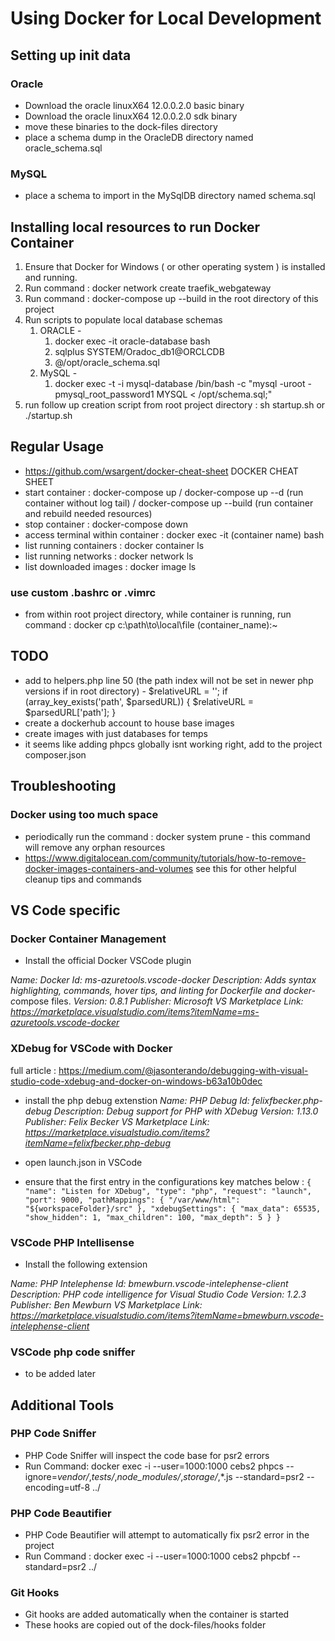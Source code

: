 # Using Docker for Local Development

## Setting up init data

### Oracle

- Download the oracle linuxX64 12.0.0.2.0 basic binary
- Download the oracle linuxX64 12.0.0.2.0 sdk binary
- move these binaries to the dock-files directory
- place a schema dump in the OracleDB directory named oracle_schema.sql

### MySQL

- place a schema to import in the MySqlDB directory named schema.sql

## Installing local resources to run Docker Container

  1. Ensure that Docker for Windows ( or other operating system ) is installed and running.
  2. Run command : docker network create traefik_webgateway
  3. Run command : docker-compose up --build in the root directory of this project
  4. Run scripts to populate local database schemas
     1. ORACLE -
        1. docker exec -it oracle-database bash
        2. sqlplus SYSTEM/Oradoc_db1@ORCLCDB
        3. @/opt/oracle_schema.sql
     2. MySQL -
        1. docker exec -t -i mysql-database /bin/bash -c "mysql -uroot -pmysql_root_password1 MYSQL < /opt/schema.sql;"
  5. run follow up creation script from root project directory : sh startup.sh or ./startup.sh

## Regular Usage

- <https://github.com/wsargent/docker-cheat-sheet> DOCKER CHEAT SHEET
- start container : docker-compose up  / docker-compose up --d (run container without log tail)  / docker-compose up --build (run container and rebuild needed resources)
- stop container : docker-compose down
- access terminal within container : docker exec -it (container name) bash
- list running containers : docker container ls
- list running networks : docker network ls
- list downloaded images : docker image ls
  
### use custom .bashrc or .vimrc

- from within root project directory, while container is running, run command : docker cp c:\path\to\local\file (container_name):~

## TODO

- add to helpers.php line 50 (the path index will not be set in newer php versions if in root directory) -
            $relativeURL = '';
            if (array_key_exists('path', $parsedURL)) {
                $relativeURL = $parsedURL['path'];
            }
- create a dockerhub account to house base images
- create images with just databases for temps
- it seems like adding phpcs globally isnt working right, add to the project composer.json

## Troubleshooting

### Docker using too much space

- periodically run the command : docker system prune  - this command will remove any orphan resources
- <https://www.digitalocean.com/community/tutorials/how-to-remove-docker-images-containers-and-volumes> see this for other helpful cleanup tips and commands

## VS Code specific

### Docker Container Management

- Install the official Docker VSCode plugin

*Name: Docker*
*Id: ms-azuretools.vscode-docker*
*Description: Adds syntax highlighting, commands, hover tips, and linting for Dockerfile and docker-c*ompose files.
*Version: 0.8.1*
*Publisher: Microsoft*
*VS Marketplace Link: <https://marketplace.visualstudio.com/items?itemName=ms-azuretools.vscode-docker>*

### XDebug for VSCode with Docker

full article : <https://medium.com/@jasonterando/debugging-with-visual-studio-code-xdebug-and-docker-on-windows-b63a10b0dec>

- install the php debug extenstion
  *Name: PHP Debug*
  *Id: felixfbecker.php-debug*
  *Description: Debug support for PHP with XDebug*
  *Version: 1.13.0*
  *Publisher: Felix Becker*
  *VS Marketplace Link: <https://marketplace.visualstudio.com/items?itemName=felixfbecker.php-debug>*

- open launch.json in VSCode

- ensure that the first entry in the configurations key matches below :
            ```{
            "name": "Listen for XDebug",
            "type": "php",
            "request": "launch",
            "port": 9000,
            "pathMappings": {
                "/var/www/html": "${workspaceFolder}/src"
            },
              "xdebugSettings": {
                  "max_data": 65535,
                  "show_hidden": 1,
                  "max_children": 100,
                  "max_depth": 5
              }
          }```

### VSCode PHP Intellisense

- Install the following extension

*Name: PHP Intelephense*
*Id: bmewburn.vscode-intelephense-client*
*Description: PHP code intelligence for Visual Studio Code*
*Version: 1.2.3*
*Publisher: Ben Mewburn*
*VS Marketplace Link: <https://marketplace.visualstudio.com/items?itemName=bmewburn.vscode-intelephense-client>*

### VSCode php code sniffer

- to be added later

## Additional Tools

### PHP Code Sniffer

- PHP Code Sniffer will inspect the code base for psr2 errors
- Run Command: docker exec -i --user=1000:1000 cebs2  phpcs --ignore=*vendor/*,*tests/*,*node_modules/*,*storage/*,*.js --standard=psr2 --encoding=utf-8 ../

### PHP Code Beautifier

- PHP Code Beautifier will attempt to automatically fix psr2 error in the project
- Run Command : docker exec -i --user=1000:1000 cebs2 phpcbf --standard=psr2 ../

### Git Hooks

- Git hooks are added automatically when the container is started
- These hooks are copied out of the dock-files/hooks folder
